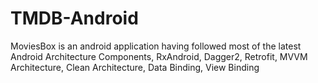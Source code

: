 # TMDB-Android
MoviesBox is an android application having followed most of the latest Android Architecture Components, RxAndroid, Dagger2, Retrofit, MVVM Architecture, Clean Architecture, Data Binding, View Binding


